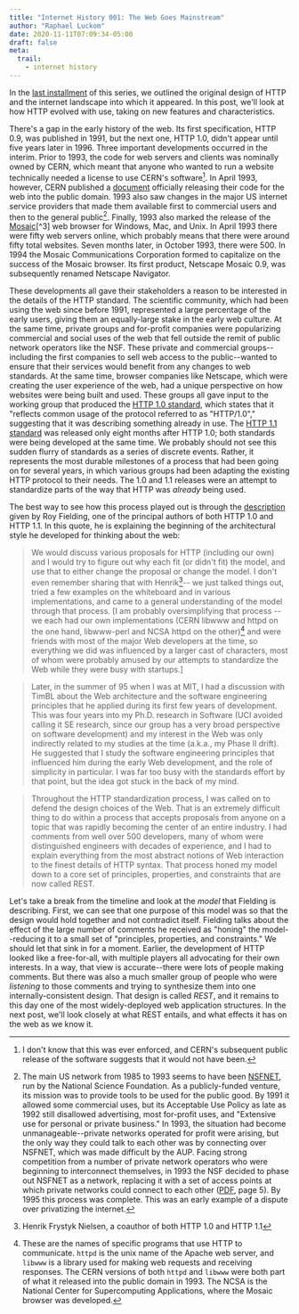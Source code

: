 ```yaml
---
title: "Internet History 001: The Web Goes Mainstream"
author: "Raphael Luckom"
date: 2020-11-11T07:09:34-05:00
draft: false
meta:
  trail:
    - internet history
---
```


In the [last installment](https://www.raphaelluckom.com/posts/internet_history_000.html)
of this series, we outlined the original design of HTTP and the internet
landscape into which it appeared. In this post, we'll look at how HTTP
evolved with use, taking on new features and characteristics.

There's a gap in the early history of the web. Its first specification, HTTP 0.9, was
published in 1991, but the next one, HTTP 1.0, didn't appear until five years later in 1996.
Three important developments occurred in the interim. 
Prior to 1993, the code for web servers and clients was nominally owned
by CERN, which meant that anyone who wanted to run a website technically
needed a license to use CERN's software[^1]. In April 1993, however,
CERN published a [document](https://cds.cern.ch/record/1164399?ln=en#)
officially releasing their code for the web into the public domain. 1993 also saw
changes in the major US internet service providers that made them available first to commercial
users and then to the general public[^2]. Finally, 1993 also marked the release
of the [Mosaic](https://en.wikipedia.org/wiki/Mosaic_(web_browser))[^3] web browser for
Windows, Mac, and Unix. In April 1993 there were fifty web servers online,
which probably means that there were around fifty total websites. Seven
months later, in October 1993, there were 500. In 1994 the Mosaic Communications
Corporation formed to capitalize on the success of the Mosaic browser. Its first product,
Netscape Mosaic 0.9, was subsequently renamed Netscape Navigator.

These developments all gave their stakeholders a reason to be interested in
the details of the HTTP standard. The scientific community, which had been using
the web since before 1991, represented a large percentage of the early users,
giving them an equally-large stake in the early web culture. At the same time,
private groups and for-profit companies were popularizing commercial
and social uses of the web that fell outside the remit of public network
operators like the NSF. These private and commercial groups--including the first
companies to sell web access to the public--wanted to ensure that their
services would benefit from any changes to web standards. At the same time,
browser companies like Netscape, which were creating the user experience
of the web, had a unique perspective on how websites were being built and used. 
These groups all gave input to the working group that produced the [HTTP 1.0 standard](https://tools.ietf.org/html/rfc1945),
which states that it "reflects common usage of the protocol referred to as "HTTP/1.0","
suggesting that it was describing something already in use. The [HTTP 1.1 standard](https://tools.ietf.org/html/rfc2068)
was released only eight months after HTTP 1.0; both standards were being developed
at the same time. We probably should not see this sudden flurry of standards as a series of discrete events.
Rather, it represents the most durable milestones of a process that had been going on for
several years, in which various groups had been adapting the existing HTTP protocol
to their needs. The 1.0 and 1.1 releases were an attempt to standardize parts of the way
that HTTP was _already_ being used.

The best way to see how this process played out is through the [description](https://web.archive.org/web/20091111012314/http://tech.groups.yahoo.com/group/rest-discuss/message/6757) given by
Roy Fielding, one of the principal authors of both HTTP 1.0 and HTTP 1.1. In this 
quote, he is explaining the beginning of the architectural style he developed 
for thinking about the web:

> We would discuss various proposals for HTTP (including our own) and
> I would try to figure out why each fit (or didn't fit) the model, and
> use that to either change the proposal or change the model. I don't
> even remember sharing that with Henrik[^4]-- we just talked things out,
> tried a few examples on the whiteboard and in various implementations,
> and came to a general understanding of the model through that process.
> [I am probably oversimplifying that process -- we each had our own
> implementations (CERN libwww and httpd on the one hand, libwww-perl
> and NCSA httpd on the other)[^5] and were friends with most of the major
> Web developers at the time, so everything we did was influenced by a
> larger cast of characters, most of whom were probably amused by our
> attempts to standardize the Web while they were busy with startups.]

> Later, in the summer of 95 when I was at MIT, I had a discussion
> with TimBL about the Web architecture and the software engineering
> principles that he applied during its first few years of development.
> This was four years into my Ph.D. research in Software (UCI avoided
> calling it SE research, since our group has a very broad perspective
> on software development) and my interest in the Web was only indirectly
> related to my studies at the time (a.k.a., my Phase II drift).
> He suggested that I study the software engineering principles that
> influenced him during the early Web development, and the role of
> simplicity in particular. I was far too busy with the standards
> effort by that point, but the idea got stuck in the back of my mind.

> Throughout the HTTP standardization process, I was called on to defend
> the design choices of the Web. That is an extremely difficult thing
> to do within a process that accepts proposals from anyone on a topic
> that was rapidly becoming the center of an entire industry. I had
> comments from well over 500 developers, many of whom were distinguished
> engineers with decades of experience, and I had to explain everything
> from the most abstract notions of Web interaction to the finest details
> of HTTP syntax. That process honed my model down to a core set of
> principles, properties, and constraints that are now called REST.

Let's take a break from the timeline and look at the _model_ that Fielding
is describing. First, we can see that one purpose of this model was so that
the design would hold together and not contradict itself. Fielding talks about
the effect of the large number of comments he received as "honing" the model--reducing
it to a small set of "principles, properties, and constraints." We should let that
sink in for a moment. Earlier, the development of HTTP looked like a free-for-all,
with multiple players all advocating for their own interests. In a way, that view
is accurate--there were lots of people making comments. But there was also a much smaller group
of people who were _listening_ to those comments and trying to synthesize them into
one internally-consistent design. That design is called _REST_, and it remains to this day
one of the most widely-deployed web application structures. In the next post, we'll look closely at what REST
entails, and what effects it has on the web as we know it.

[^1]: I don't know that this was ever enforced, and CERN's subsequent public release of the software suggests that it would not have been.

[^2]: The main US network from 1985 to 1993 seems to have been [NSFNET](https://en.wikipedia.org/wiki/National_Science_Foundation_Network), run by the National Science Foundation. As a publicly-funded venture, its mission was to provide tools to be used for the public good. By 1991 it allowed some commercial uses, but its Acceptable Use Policy as late as 1992 still disallowed advertising, most for-profit uses, and "Extensive use for personal or private business." In 1993, the situation had become unmanageable--private networks operated for profit were arising, but the only way they could talk to each other was by connecting over NSFNET, which was made difficult by the AUP. Facing strong competition from a number of private network operators who were beginning to interconnect themselves, in 1993 the NSF decided to phase out NSFNET as a network, replacing it with a set of access points at which private networks could connect to each other ([PDF](https://transition.fcc.gov/Bureaus/OPP/working_papers/oppwp32.pdf), page 5). By 1995 this process was complete. This was an early example of a dispute over privatizing the internet.

[^3]: Mosaic was developed at the Universily of Illinois with funding from the...wait for it..._Gore Bill_. Various versions of Mosaic were released in 1993; unix and Mac versions were available in September.

[^4]: Henrik Frystyk Nielsen, a coauthor of both HTTP 1.0 and HTTP 1.1

[^5]: These are the names of specific programs that use HTTP to communicate. `httpd` is the unix name of the Apache web server, and `libwww` is a library used for making web requests and receiving responses. The CERN versions of both `httpd` and `libwww` were both part of what it released into the public domain in 1993. The NCSA is the National Center for Supercomputing Applications, where the Mosaic browser was developed.
